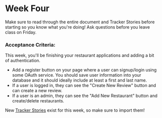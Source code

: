 # Week Four

Make sure to read through the entire document and Tracker Stories before starting so you know what you're doing! Ask questions before you leave class on Friday.


### Acceptance Criteria:

This week, you'll be finishing your restaurant applications and adding a bit of authentication.

* Add a register button on your page where a user can signup/login using some OAuth service. You should save user information into your database and it should ideally include at least a first and last name.
* If a user is logged in, they can see the "Create New Review" button and can create a new review.
* If a user is an admin, they can see the "Add New Restaurant" button and create/delete restaurants.

New [Tracker Stories](../tracker-stories/week-4.csv) exist for this week, so make sure to import them!